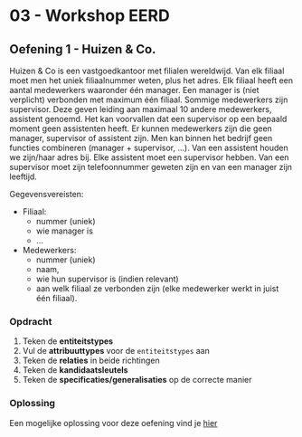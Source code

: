 # 03 - Workshop EERD

## Oefening 1 - Huizen & Co.
Huizen & Co is een vastgoedkantoor met filialen wereldwijd. Van elk filiaal moet men het uniek filiaalnummer weten, plus het adres. Elk filiaal heeft een aantal medewerkers waaronder één manager.  Een manager is (niet verplicht) verbonden met maximum één filiaal. Sommige medewerkers zijn supervisor. Deze geven leiding aan maximaal 10 andere medewerkers, assistent genoemd.  Het kan voorvallen dat een supervisor op een bepaald moment geen assistenten heeft. Er kunnen medewerkers zijn die geen manager, supervisor of assistent zijn.  Men kan binnen het bedrijf geen functies combineren (manager + supervisor, …). Van een assistent houden we zijn/haar adres bij. Elke assistent moet een supervisor hebben. Van een supervisor moet zijn telefoonnummer geweten zijn en van een manager zijn leeftijd. 

Gegevensvereisten:​
- Filiaal: 
    - nummer (uniek)
    - wie manager is​
    - ...
- Medewerkers: 
    - nummer (uniek)
    - naam, 
    - wie hun supervisor is (indien relevant)
    - aan welk filiaal ze verbonden zijn (elke medewerker ​werkt in juist één filiaal).

### Opdracht
1. Teken de **entiteitstypes**
2. Vul de **attribuuttypes** voor de `entiteitstypes` aan
3. Teken de **relaties** in beide richtingen
4. Teken de **kandidaatsleutels**
5. Teken de **specificaties/generalisaties** op de correcte manier

### Oplossing
Een mogelijke oplossing voor deze oefening vind je [hier](../solutions/exercise-2.md)